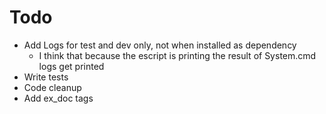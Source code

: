 # Todo

* Add Logs for test and dev only, not when installed as dependency
    * I think that because the escript is printing the result of System.cmd logs get printed
* Write tests
* Code cleanup
* Add ex_doc tags 